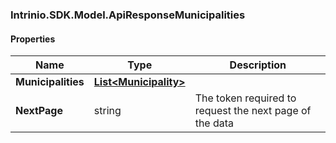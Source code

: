 [//]: # (CLASS:Intrinio.SDK.Model.ApiResponseMunicipalities)

[//]: # (KIND:object)

### Intrinio.SDK.Model.ApiResponseMunicipalities
#### Properties

[//]: # (START_DEFINITION)

Name | Type | Description
------------ | ------------- | -------------
**Municipalities** | [**List&lt;Municipality&gt;**](Municipality.md) |  &nbsp;
**NextPage** | string | The token required to request the next page of the data &nbsp;

[//]: # (END_DEFINITION)


[//]: # (CONTAINED_CLASS:Intrinio.SDK.Model.Municipality)


